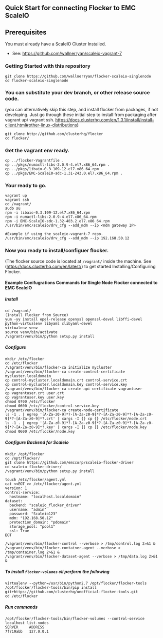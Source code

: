 Quick Start for connecting Flocker to EMC ScaleIO
-------------------------------------------------

## Prerequisites 

You must already have a ScaleIO Cluster Installed.
- See: https://github.com/wallnerryan/scaleio-vagrant-7

### Getting Started with this repository
```
git clone https://github.com/wallnerryan/flocker-scaleio-singlenode
cd flocker-scaleio-singlenode
```
### You can substitute your dev branch, or other release source code.
(you can alternatively skip this step, and install flocker from packages, if not developing. Just go through these initial step to install from packaging after vagrant up/ vagrant ssh. https://docs.clusterhq.com/en/1.3.1/install/install-client.html#other-linux-distributions)
```
git clone http://github.com/clusterhq/flocker
cd flocker/
```

### Get the vagrant env ready.
```
cp ../flocker-Vagrantfile .
cp ../pkgs/numactl-libs-2.0.9-4.el7.x86_64.rpm .
cp ../pkgs/libaio-0.3.109-12.el7.x86_64.rpm .
cp ../pkgs/EMC-ScaleIO-sdc-1.31-243.0.el7.x86_64.rpm .
```

### Your ready to go.
```
vagrant up
vagrant ssh
cd /vagrant/
sudo su
rpm -i libaio-0.3.109-12.el7.x86_64.rpm
rpm -i numactl-libs-2.0.9-4.el7.x86_64.rpm 
rpm -i EMC-ScaleIO-sdc-1.32-403.2.el7.x86_64.rpm 
/usr/bin/emc/scaleio/drv_cfg --add_mdm --ip <mdm gateway IP>

#Example if using the scaleio-vagrant-7 repo.
/usr/bin/emc/scaleio/drv_cfg --add_mdm --ip 192.168.50.12
```

### Now you ready to install/configuer flocker.

(The flocker source code is located at ```/vagrant/``` inside the machine.
See (https://docs.clusterhq.com/en/latest/) to get started Installing/Configuring Flocker.


#### Example Conifugrations Commands for Single Node Flocker connected to EMC ScaleIO

##### Install
```
cd /vagrant/
(Install Flocker from Source)
yum -yy install epel-release openssl openssl-devel libffi-devel python-virtualenv libyaml clibyaml-devel
virtualenv venv
source venv/bin/activate
/vagrant/venv/bin/python setup.py install
```

##### Configure

```
mkdir /etc/flocker
cd /etc/flocker
/vagrant/venv/bin/flocker-ca initialize mycluster
/vagrant/venv/bin/flocker-ca create-control-certificate mycluster.localdomain
cp control-mycluster.localdomain.crt control-service.crt
cp control-mycluster.localdomain.key control-service.key
/vagrant/venv/bin/flocker-ca create-api-certificate vagrantuser
cp vagrantuser.crt user.crt
cp vagrantuser.key user.key
chmod 0700 /etc/flocker
chmod 0600 /etc/flocker/control-service.key
/vagrant/venv/bin/flocker-ca create-node-certificate
ls -1 . | egrep '[A-Za-z0-9]*?-[A-Za-z0-9]*?-[A-Za-z0-9]*?-[A-Za-z0-9]*?-[A-Za-z0-9]*?.crt' | xargs -I {} cp {} /etc/flocker/node.crt
ls -1 . | egrep '[A-Za-z0-9]*?-[A-Za-z0-9]*?-[A-Za-z0-9]*?-[A-Za-z0-9]*?-[A-Za-z0-9]*?.key' | xargs -I {} cp {} /etc/flocker/node.key
chmod 0600 /etc/flocker/node.key
```

##### Configure Backend for Scaleio
```
mkdir /opt/flocker
cd /opt/flocker/
git clone https://github.com/emccorp/scaleio-flocker-driver
cd scaleio-flocker-driver/
/vagrant/venv/bin/python setup.py install

touch /etc/flocker/agent.yml
cat <<EOT >> /etc/flocker/agent.yml
version: 1
control-service:
  hostname: "localhost.localdomain"
dataset:
  backend: "scaleio_flocker_driver"
  username: "admin"
  password: "Scaleio123"
  mdm: "192.168.50.12"
  protection_domain: "pdomain"
  storage_pool: "pool1"
  ssl: True
EOT

/vagrant/venv/bin/flocker-control --verbose > /tmp/control.log 2>&1 &
/vagrant/venv/bin/flocker-container-agent --verbose > /tmp/container.log 2>&1 &
/vagrant/venv/bin/flocker-dataset-agent --verbose > /tmp/data.log 2>&1 &
```

##### To install ```flocker-volumes``` cli perform the following 
```
virtualenv --python=/usr/bin/python2.7 /opt/flocker/flocker-tools
/opt/flocker/flocker-tools/bin/pip install git+https://github.com/clusterhq/unofficial-flocker-tools.git
cd /etc/flocker
```

##### Run commands
```
/opt/flocker/flocker-tools/bin/flocker-volumes --control-service localhost list-nodes
SERVER     ADDRESS   
7f719abb   127.0.0.1 
```
